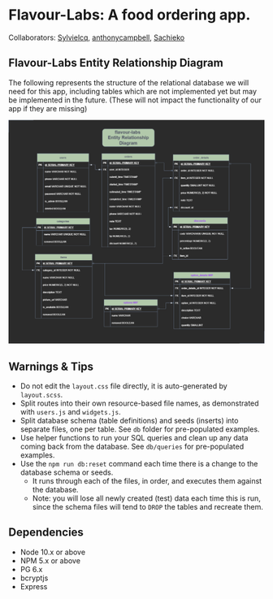 Flavour-Labs: A food ordering app.
=========
Collaborators: [Sylvielcq](https://github.com/sylvielcq), [anthonycampbell](https://github.com/anthonycampbell), [Sachieko](https://github.com/sachieko)

## Flavour-Labs Entity Relationship Diagram

The following represents the structure of the relational database we will need for this app, including tables which are not implemented yet but may be implemented in the future. (These will not impact the functionality of our app if they are missing)

![flavour-labs-ERD](flavourLabsERD.png)

## Warnings & Tips

- Do not edit the `layout.css` file directly, it is auto-generated by `layout.scss`.
- Split routes into their own resource-based file names, as demonstrated with `users.js` and `widgets.js`.
- Split database schema (table definitions) and seeds (inserts) into separate files, one per table. See `db` folder for pre-populated examples. 
- Use helper functions to run your SQL queries and clean up any data coming back from the database. See `db/queries` for pre-populated examples.
- Use the `npm run db:reset` command each time there is a change to the database schema or seeds. 
  - It runs through each of the files, in order, and executes them against the database. 
  - Note: you will lose all newly created (test) data each time this is run, since the schema files will tend to `DROP` the tables and recreate them.

## Dependencies

- Node 10.x or above
- NPM 5.x or above
- PG 6.x
- bcryptjs
- Express
